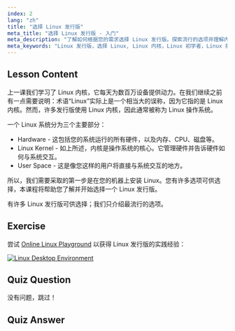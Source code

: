 ```yaml
---
index: 2
lang: "zh"
title: "选择 Linux 发行版"
meta_title: "选择 Linux 发行版 - 入门"
meta_description: "了解如何根据您的需求选择 Linux 发行版。探索流行的选项并理解内核、硬件和用户空间。开始您的 Linux 之旅！"
meta_keywords: "Linux 发行版，选择 Linux, Linux 内核，Linux 初学者，Linux 指南，安装 Linux, Linux 教程"
---
```


## Lesson Content

上一课我们学习了 Linux 内核，它每天为数百万设备提供动力。在我们继续之前有一点需要说明：术语“Linux”实际上是一个相当大的误称，因为它指的是 Linux 内核。然而，许多发行版使用 Linux 内核，因此通常被称为 Linux 操作系统。

一个 Linux 系统分为三个主要部分：

- Hardware - 这包括您的系统运行的所有硬件，以及内存、CPU、磁盘等。
- Linux Kernel - 如上所述，内核是操作系统的核心。它管理硬件并告诉硬件如何与系统交互。
- User Space - 这是像您这样的用户将直接与系统交互的地方。

所以，我们需要采取的第一步是在您的机器上安装 Linux。您有许多选项可供选择，本课程将帮助您了解并开始选择一个 Linux 发行版。

有许多 Linux 发行版可供选择；我们只介绍最流行的选项。

## Exercise

尝试 [Online Linux Playground](https://labex.io/tutorials/linux-online-linux-playground-372915) 以获得 Linux 发行版的实践经验：

[![Linux Desktop Environment](https://tutorial-screenshot.getvm.io/env-desktop.webp)](https://labex.io/tutorials/linux-online-linux-playground-372915)

## Quiz Question

没有问题，跳过！

## Quiz Answer
